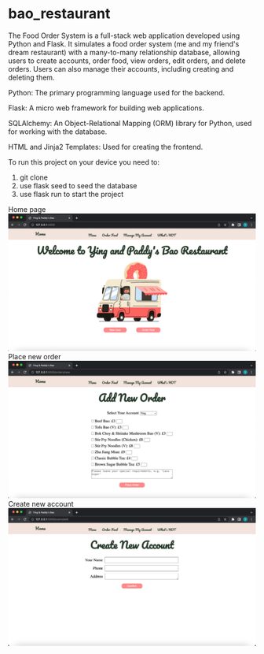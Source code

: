 # bao_restaurant
The Food Order System is a full-stack web application developed using Python and Flask. It simulates a food order system (me and my friend's dream restaurant) with a many-to-many relationship database, allowing users to create accounts, order food, view orders, edit orders, and delete orders. Users can also manage their accounts, including creating and deleting them.

Python: The primary programming language used for the backend.<p>
Flask: A micro web framework for building web applications.<p>
SQLAlchemy: An Object-Relational Mapping (ORM) library for Python, used for working with the database.<p>
HTML and Jinja2 Templates: Used for creating the frontend.<p>

To run this project on your device you need to:
1. git clone
2. use flask seed to seed the database
3. use flask run to start the project

Home page
![alt text](https://github.com/xiaowuuu/bao_restaurant/blob/main/images/homepage.png)
Place new order
![alt text](https://github.com/xiaowuuu/bao_restaurant/blob/main/images/new_order_page.png)
Create new account
![alt text](https://github.com/xiaowuuu/bao_restaurant/blob/main/images/create_new_account.png)

